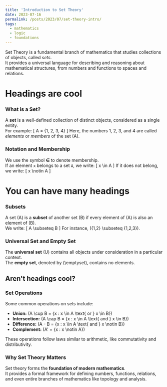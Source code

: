 ```yaml
---
title: 'Introduction to Set Theory'
date: 2023-07-16
permalink: /posts/2023/07/set-theory-intro/
tags:
  - mathematics
  - logic
  - foundations
---
```


Set Theory is a fundamental branch of mathematics that studies collections of objects, called *sets*.  
It provides a universal language for describing and reasoning about mathematical structures, from numbers and functions to spaces and relations.

Headings are cool
======

### What is a Set?

A **set** is a well-defined collection of distinct objects, considered as a single entity.  
For example:
\[
A = \{1, 2, 3, 4\}
\]
Here, the numbers 1, 2, 3, and 4 are called *elements* or *members* of the set \(A\).

### Notation and Membership

We use the symbol **∈** to denote membership.  
If an element `x` belongs to a set `A`, we write:
\[
x \in A
\]
If it does not belong, we write:
\[
x \notin A
\]

You can have many headings
======

### Subsets

A set \(A\) is a **subset** of another set \(B\) if every element of \(A\) is also an element of \(B\).  
We write:
\[
A \subseteq B
\]
For instance, \(\{1,2\} \subseteq \{1,2,3\}\).

### Universal Set and Empty Set

The **universal set** \(U\) contains all objects under consideration in a particular context.  
The **empty set**, denoted by \(\emptyset\), contains no elements.

Aren't headings cool?
------

### Set Operations

Some common operations on sets include:

- **Union:** \(A \cup B = \{x : x \in A \text{ or } x \in B\}\)
- **Intersection:** \(A \cap B = \{x : x \in A \text{ and } x \in B\}\)
- **Difference:** \(A - B = \{x : x \in A \text{ and } x \notin B\}\)
- **Complement:** \(A' = \{x : x \notin A\}\)

These operations follow laws similar to arithmetic, like commutativity and distributivity.

### Why Set Theory Matters

Set theory forms the **foundation of modern mathematics**.  
It provides a formal framework for defining numbers, functions, relations, and even entire branches of mathematics like topology and analysis.

